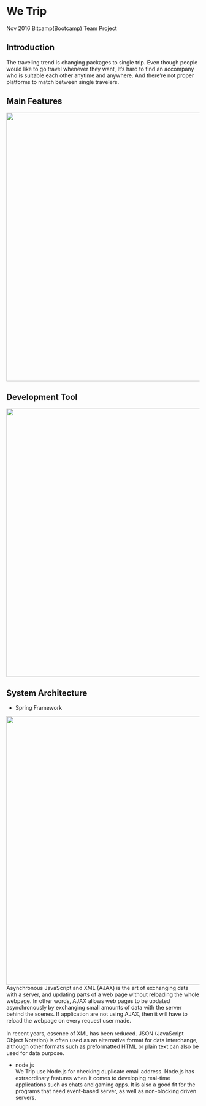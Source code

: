# We Trip
Nov 2016 Bitcamp(Bootcamp) Team Project

## Introduction
The traveling trend is changing packages to single trip. 
Even though people would like to go travel whenever they want, It’s hard to find an accompany who is suitable each other anytime and anywhere. And there’re not proper platforms to match between single travelers.

## Main Features
<img src=https://user-images.githubusercontent.com/21251967/50376063-9e2c1800-05ff-11e9-9e49-6e6864ad81b7.png width="700px">

## Development Tool
<img src=https://user-images.githubusercontent.com/21251967/50376460-dbdf6f80-0604-11e9-95ce-b85d3a2318d4.png width="700px">

## System Architecture
- Spring Framework<br>
<img src=https://user-images.githubusercontent.com/21251967/50376553-375e2d00-0606-11e9-8228-6288b93131e6.png width="700px">
Asynchronous JavaScript and XML (AJAX) is the art of exchanging data with a server, and updating parts of a web page without reloading the whole webpage. In other words, AJAX allows web pages to be updated asynchronously by exchanging small amounts of data with the server behind the scenes. If application are not using AJAX, then it will have to reload the webpage on every request user made.<br><br>
In recent years, essence of XML has been reduced. JSON (JavaScript Object Notation) is often used as an alternative format for data interchange, although other formats such as preformatted HTML or plain text can also be used for data purpose.

- node.js<br>
We Trip use Node.js for checking duplicate email address.
Node.js has extraordinary features when it comes to developing real-time applications such as chats and gaming apps. It is also a good fit for the programs that need event-based server, as well as non-blocking driven servers.
